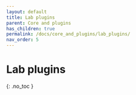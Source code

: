 ```yaml
---
layout: default
title: Lab plugins
parent: Core and plugins
has_children: true
permalink: /docs/core_and_plugins/lab_plugins/
nav_order: 5
---
```


# Lab plugins
{: .no_toc }
